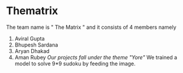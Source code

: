 # Thematrix
The team name is " The Matrix " and it consists of 4 members namely 
1. Aviral Gupta
2. Bhupesh Sardana 
3. Aryan Dhakad
4. Aman Rubey
*Our projects fall under the theme "Yore"*
We trained a model to solve 9*9 sudoku by feeding the image.

